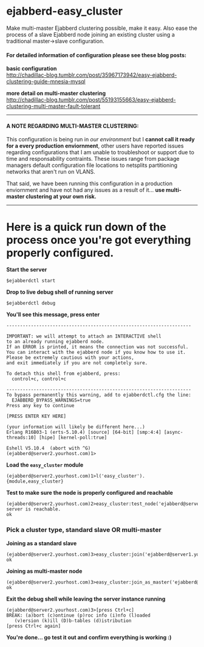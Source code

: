ejabberd-easy_cluster
====

Make multi-master Ejabberd clustering possible, make it easy. Also ease the process of a slave Ejabberd node joining an existing cluster using a traditional master->slave configuration.  


#### For detailed information of configuration please see these blog posts:

**basic configuration**  
http://chadillac-blog.tumblr.com/post/35967173942/easy-ejabberd-clustering-guide-mnesia-mysql

**more detail on multi-master clustering**  
http://chadillac-blog.tumblr.com/post/55193155663/easy-ejabberd-clustering-multi-master-fault-tolerant

* * *

#### A NOTE REGARDING MULTI-MASTER CLUSTERING:
This configuration is being run in *our environment* but I **cannot call it ready for a every production enviornment**, other users have reported issues regarding configurations that I am unable to troubleshoot or support due to time and responsability contraints.  These issues range from package managers default configuration file locations to netsplits partitioning networks that aren't run on VLANS. 

That said, we have been running this configuration in a production enviornment and have not had any issues as a result of it... **use multi-master clustering at your own risk.**

* * *

Here is a quick run down of the process once you're got everything properly configured.
====

**Start the server**

    $ejabberdctl start  
    
**Drop to live debug shell of running server**

    $ejabberdctl debug
    
**You'll see this message, press enter**

    --------------------------------------------------------------------

    IMPORTANT: we will attempt to attach an INTERACTIVE shell
    to an already running ejabberd node.
    If an ERROR is printed, it means the connection was not successful.
    You can interact with the ejabberd node if you know how to use it.
    Please be extremely cautious with your actions,
    and exit immediately if you are not completely sure.

    To detach this shell from ejabberd, press:
      control+c, control+c

    --------------------------------------------------------------------
    To bypass permanently this warning, add to ejabberdctl.cfg the line:
      EJABBERD_BYPASS_WARNINGS=true
    Press any key to continue
    
    [PRESS ENTER KEY HERE]
    
    (your information will likely be different here...)
    Erlang R16B03-1 (erts-5.10.4) [source] [64-bit] [smp:4:4] [async-threads:10] [hipe] [kernel-poll:true]

    Eshell V5.10.4  (abort with ^G)
    (ejabberd@server2.yourhost.com)1>
    
**Load the `easy_cluster` module**

    (ejabberd@server2.yourhost.com)1>l('easy_cluster').
    {module,easy_cluster} 

**Test to make sure the node is properly configured and reachable**

    (ejabberd@server2.yourhost.com)2>easy_cluster:test_node('ejabberd@server1.yourhost.com').
    server is reachable.  
    ok                    
    
### Pick a cluster type, standard slave OR multi-master
    
**Joining as a standard slave**
    
    (ejabberd@server2.yourhost.com)3>easy_cluster:join('ejabberd@server1.yourhost.com').
    ok
    
**Joining as multi-master node**

    (ejabberd@server2.yourhost.com)3>easy_cluster:join_as_master('ejabberd@server1.yourhost.com').
    ok

**Exit the debug shell while leaving the server instance running**

    (ejabberd@server2.yourhost.com)3>[press Ctrl+c]
    BREAK: (a)bort (c)ontinue (p)roc info (i)nfo (l)oaded
       (v)ersion (k)ill (D)b-tables (d)istribution
    [press Ctrl+c again]
    
**You're done... go test it out and confirm everything is working :)**
